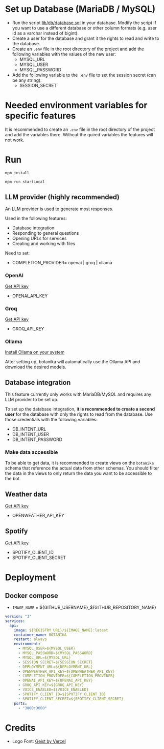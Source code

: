 # Set up Database (MariaDB / MySQL)

- Run the script [lib/db/database.sql](./lib/db/database.sql) in your database. Modify the script if you want to use a different database or other column formats (e.g. user id as a varchar instead of bigint).
- Create a user for the database and grant it the rights to read and write to the database.
- Create an `.env` file in the root directory of the project and add the following variables with the values of the new user:
  - MYSQL_URL
  - MYSQL_USER
  - MYSQL_PASSWORD
- Add the following variable to the `.env` file to set the session secret (can be any string):
  - SESSION_SECRET

# Needed environment variables for specific features

It is recommended to create an `.env` file in the root directory of the project and add the variables there.
Without the quired variables the features will not work.

# Run

```bash
npm install
```

```bash
npm run startLocal
```

## LLM provider (highly recommended)

An LLM provider is used to generate most responses.

Used in the following features:
- Database integration
- Responding to general questions
- Opening URLs for services
- Creating and working with files

Need to set:
- COMPLETION_PROVIDER= openai | groq | ollama

### OpenAI

[Get API key](https://platform.openai.com/api-keys)

- OPENAI_API_KEY

### Groq

[Get API key](https://console.groq.com/keys)

- GROQ_API_KEY

### Ollama

[Install Ollama on your system](https://github.com/ollama/ollama?tab=readme-ov-file#ollama)

After setting up, botanika will automatically use the Ollama API and download the desired models.

## Database integration

This feature currently only works with MariaDB/MySQL and requires any LLM provider to be set up.

To set up the database integration, **it is recommended to create a second user** for the database with only the rights to read from the database.
Use those credentials with the following variables:

- DB_INTENT_URL
- DB_INTENT_USER
- DB_INTENT_PASSWORD

### Make data accessible
To be able to get data, it is recommended to create views on the `botanika` schema that reference the actual data from other schemas.
You should filter the data in the views to only return the data you want to be accessible to the bot.

## Weather data

[Get API key](https://home.openweathermap.org/api_keys)

- OPENWEATHER_API_KEY

## Spotify

[Get API key](https://developer.spotify.com/dashboard)

- SPOTIFY_CLIENT_ID
- SPOTIFY_CLIENT_SECRET

# Deployment

## Docker compose

- `IMAGE_NAME` = ${GITHUB_USERNAME}_${GITHUB_REPOSITORY_NAME}

```yaml
version: "3"
services:
  api:
    image: ${REGISTRY_URL}/${IMAGE_NAME}:latest
    container_name: BOTANIKA
    restart: always
    environment:
      - MYSQL_USER=${MYSQL_USER}
      - MYSQL_PASSWORD=${MYSQL_PASSWORD}
      - MYSQL_URL=${MYSQL_URL}
      - SESSION_SECRET=${SESSION_SECRET}
      - DEPLOYMENT_URL=${DEPLOYMENT_URL}
      - OPENWEATHER_API_KEY=${OPENWEATHER_API_KEY}
      - COMPLETION_PROVIDER=${COMPLETION_PROVIDER}
      - OPENAI_API_KEY=${OPENAI_API_KEY}
      - GROQ_API_KEY=${GROQ_API_KEY}
      - VOICE_ENABLED=${VOICE_ENABLED}
      - SPOTIFY_CLIENT_ID=${SPOTIFY_CLIENT_ID}
      - SPOTIFY_CLIENT_SECRET=${SPOTIFY_CLIENT_SECRET}
    ports:
      - "3000:3000"
```

# Credits

- Logo Font: [Geist by Vercel](https://vercel.com/font)